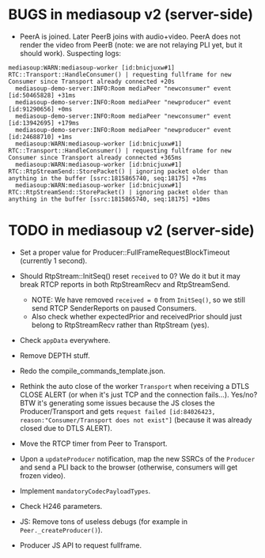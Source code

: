 # BUGS in mediasoup v2 (server-side)

* PeerA is joined. Later PeerB joins with audio+video. PeerA does not render the video from PeerB (note: we are not relaying PLI yet, but it should work). Suspecting logs:

```
mediasoup:WARN:mediasoup-worker [id:bnicjuxw#1] RTC::Transport::HandleConsumer() | requesting fullframe for new Consumer since Transport already connected +20s
  mediasoup-demo-server:INFO:Room mediaPeer "newconsumer" event [id:50465828] +31ms
  mediasoup-demo-server:INFO:Room mediaPeer "newproducer" event [id:91290656] +0ms
  mediasoup-demo-server:INFO:Room mediaPeer "newconsumer" event [id:13942695] +179ms
  mediasoup-demo-server:INFO:Room mediaPeer "newproducer" event [id:24688710] +1ms
  mediasoup:WARN:mediasoup-worker [id:bnicjuxw#1] RTC::Transport::HandleConsumer() | requesting fullframe for new Consumer since Transport already connected +365ms
  mediasoup:WARN:mediasoup-worker [id:bnicjuxw#1] RTC::RtpStreamSend::StorePacket() | ignoring packet older than anything in the buffer [ssrc:1815865740, seq:18175] +7ms
  mediasoup:WARN:mediasoup-worker [id:bnicjuxw#1] RTC::RtpStreamSend::StorePacket() | ignoring packet older than anything in the buffer [ssrc:1815865740, seq:18175] +10ms
```



# TODO in mediasoup v2 (server-side)

* Set a proper value for Producer::FullFrameRequestBlockTimeout (currently 1 second).

* Should RtpStream::InitSeq() reset `received` to 0? We do it but it may break RTCP reports in both RtpStreamRecv and RtpStreamSend.
  - NOTE: We have removed `received = 0` from `InitSeq()`, so we still send RTCP SenderReports on paused Consumers.
  - Also check whether expectedPrior and receivedPrior should just belong to RtpStreamRecv rather than RtpStream (yes).

* Check `appData` everywhere.

* Remove DEPTH stuff.

* Redo the compile_commands_template.json.

* Rethink the auto close of the worker `Transport` when receiving a DTLS CLOSE ALERT (or when it's just TCP and the connection fails...). Yes/no? BTW it's generating some issues because the JS closes the Producer/Transport and gets `request failed [id:84026423, reason:"Consumer/Transport does not exist"]` (because it was already closed due to DTLS ALERT).

* Move the RTCP timer from Peer to Transport.

* Upon a `updateProducer` notification, map the new SSRCs of the `Producer` and send a PLI back to the browser (otherwise, consumers will get frozen video).

* Implement `mandatoryCodecPayloadTypes`.

* Check H246 parameters.

* JS: Remove tons of useless debugs (for example in `Peer._createProducer()`).

* Producer JS API to request fullframe.
